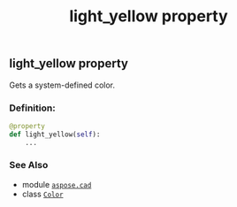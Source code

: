 ﻿---
title: light_yellow property
second_title: Aspose.CAD for Python via .NET API References
description: 
type: docs
weight: 960
url: /aspose.cad/color/light_yellow/
is_root: false
---

## light_yellow property


Gets a system-defined color.
### Definition:
```python
@property
def light_yellow(self):
    ...
```

### See Also
* module [`aspose.cad`](../../)
* class [`Color`](/cad/python-net/aspose.cad/color)
